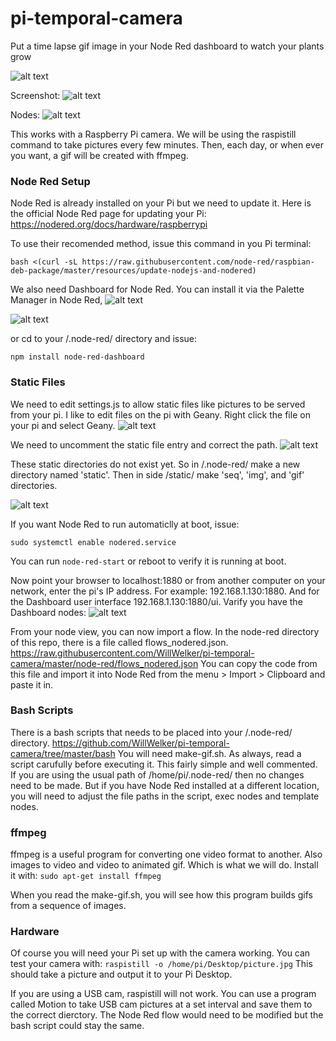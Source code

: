 # pi-temporal-camera
Put a time lapse gif image in your Node Red dashboard to watch your plants grow

![alt text](https://raw.githubusercontent.com/WillWelker/pi-temporal-camera/master/example-gifs/pea-shoots.gif "Example Gif")

Screenshot:
![alt text](https://raw.githubusercontent.com/WillWelker/pi-temporal-camera/master/images/Screenshot.png "Screenshot")

Nodes:
![alt text](https://raw.githubusercontent.com/WillWelker/pi-temporal-camera/master/images/nodes.png "nodes")

This works with a Raspberry Pi camera.  We will be using the raspistill command to take pictures every few minutes.
Then, each day, or when ever you want, a gif will be created with ffmpeg.

### Node Red Setup
Node Red is already installed on your Pi but we need to update it.  Here is the official Node Red page for updating your Pi:
https://nodered.org/docs/hardware/raspberrypi

To use their recomended method, issue this command in you Pi terminal:
```
bash <(curl -sL https://raw.githubusercontent.com/node-red/raspbian-deb-package/master/resources/update-nodejs-and-nodered)
```
We also need Dashboard for Node Red.  You can install it via the Palette Manager in Node Red, 
![alt text](https://raw.githubusercontent.com/WillWelker/pi-temporal-camera/master/images/menu.jpg "Menu")

![alt text](https://raw.githubusercontent.com/WillWelker/pi-temporal-camera/master/images/palette.jpg "Palette")

or
cd to your /.node-red/ directory and issue:
```
npm install node-red-dashboard
```

### Static Files
We need to edit settings.js to allow static files like pictures to be served from your pi.  I like to edit files on the pi with Geany.  Right click the file on your pi and select Geany.
![alt text](https://raw.githubusercontent.com/WillWelker/pi-temporal-camera/master/images/geany.jpg "Geany")

We need to uncomment the static file entry and correct the path.
![alt text](https://raw.githubusercontent.com/WillWelker/pi-temporal-camera/master/images/httpStatic.png "httpStatic")

These static directories do not exist yet.  So in /.node-red/ make a new directory named 'static'.  Then in side /static/ make 'seq', 'img', and 'gif' directories.

![alt text](https://raw.githubusercontent.com/WillWelker/pi-temporal-camera/master/images/static-directories.png "directories")

If you want Node Red to run automaticlly at boot, issue:
```
sudo systemctl enable nodered.service
```
You can run ```node-red-start``` or reboot to verify it is running at boot.

Now point your browser to localhost:1880 or from another computer on your network, enter the pi's IP address.
For example: 192.168.1.130:1880.
And for the Dashboard user interface 192.168.1.130:1880/ui.
Varify you have the Dashboard nodes:
![alt text](https://raw.githubusercontent.com/WillWelker/pi-temporal-camera/master/images/dash.png "Dashboard Nodes")



From your node view, you can now import a flow.  In the node-red directory of this repo, there is a file called
flows_nodered.json.
https://raw.githubusercontent.com/WillWelker/pi-temporal-camera/master/node-red/flows_nodered.json
You can copy the code from this file and import it into Node Red from the menu > Import > Clipboard and paste it in.

### Bash Scripts
There is a bash scripts that needs to be placed into your /.node-red/ directory.
https://github.com/WillWelker/pi-temporal-camera/tree/master/bash
You will need make-gif.sh.  As always, read a script carufully before executing it.  This fairly simple and well commented.
If you are using the usual path of /home/pi/.node-red/ then no changes need to be made.  But if you have Node Red installed at a different location, you will need to adjust the file paths in the script, exec nodes and template nodes.

### ffmpeg
ffmpeg is a useful program for converting one video format to another.  Also images to video and video to animated gif.  Which is what we will do.
Install it with:
```sudo apt-get install ffmpeg```

When you read the make-gif.sh, you will see how this program builds gifs from a sequence of images.

### Hardware
Of course you will need your Pi set up with the camera working.  You can test your camera with:
```raspistill -o /home/pi/Desktop/picture.jpg```
This should take a picture and output it to your Pi Desktop.

If you are using a USB cam, raspistill will not work.  You can use a program called Motion to take USB cam pictures at a set interval and save them to the correct dierctory.  The Node Red flow would need to be modified but the bash script could stay the same.




